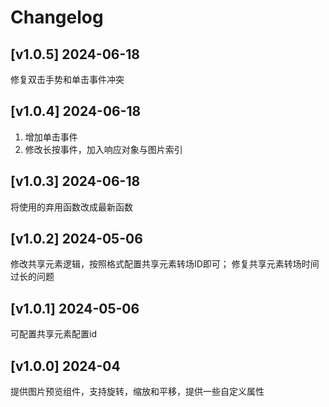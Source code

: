 # Changelog

## [v1.0.5] 2024-06-18

修复双击手势和单击事件冲突

## [v1.0.4] 2024-06-18

1. 增加单击事件
2. 修改长按事件，加入响应对象与图片索引

## [v1.0.3] 2024-06-18

将使用的弃用函数改成最新函数

## [v1.0.2] 2024-05-06

修改共享元素逻辑，按照格式配置共享元素转场ID即可；
修复共享元素转场时间过长的问题

## [v1.0.1] 2024-05-06

可配置共享元素配置id

## [v1.0.0] 2024-04

提供图片预览组件，支持旋转，缩放和平移，提供一些自定义属性